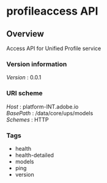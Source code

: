 # profileaccess API


<a name="overview"></a>
## Overview
Access API for Unified Profile service


### Version information
*Version* : 0.0.1


### URI scheme
*Host* : platform-INT.adobe.io  
*BasePath* : /data/core/ups/models  
*Schemes* : HTTP


### Tags

* health
* health-detailed
* models
* ping
* version



